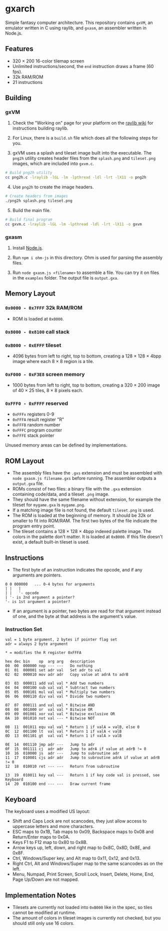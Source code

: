 # gxarch

Simple fantasy computer architecture. This repository contains `gxVM`, an emulator written in C using raylib, and `gxasm`, an assembler written in Node.js.

## Features

* 320 × 200 16-color tilemap screen
* Unlimited instructions/second, the `end` instruction draws a frame (60 fps).
* 32k RAM/ROM
* 21 instructions

## Building

### gxVM

1. Check the "Working on" page for your platform on the [raylib wiki](https://github.com/raysan5/raylib/wiki) for instructions building raylib.

2. For Linux, there is a `build.sh` file which does all the following steps for you.

3. gxVM uses a splash and tileset image built into the executable. The `png2h` utility creates header files from the `splash.png` and `tileset.png` images, which are included into `gxvm.c`.

```sh
# Build png2h utility
cc png2h.c -lraylib -lGL -lm -lpthread -ldl -lrt -lX11 -o png2h
```

4. Use `png2h` to create the image headers.

```sh
# Create headers from images
./png2h splash.png tileset.png
```

5. Build the main file.

```sh
# Build final program
cc gxvm.c -lraylib -lGL -lm -lpthread -ldl -lrt -lX11 -o gxvm
```

### gxasm

1. Install [Node.js](https://nodejs.org).

2. Run `npm i ohm-js` in this directory. Ohm is used for parsing the assembly files.

3. Run `node gxasm.js <filename>` to assemble a file. You can try it on files in the `examples` folder. The output file is `output.gxa`.


## Memory Layout

### `0x0000 - 0x7FFF` 32k RAM/ROM
 * ROM is loaded at `0x0000`.
 
### `0x8000 - 0x8100` call stack

### `0xB000 - 0xEFFF` tileset
 * 4096 bytes from left to right, top to bottom, creating a 128 × 128 × 4bpp image where each 8 × 8 region is a tile.

### `0xF000 - 0xF3E8` screen memory
 * 1000 bytes from left to right, top to bottom, creating a 320 × 200 image of 40 × 25 tiles, 8 × 8 pixels each.

### `0xFFF0 - 0xFFFF` reserved
 * `0xFFFx` registers 0-9
 * `0xFFFA` result register "R"
 * `0xFFFB` random number
 * `0xFFFC` program counter
 * `0xFFFE` stack pointer
 
Unused memory areas can be defined by implementations.


## ROM Layout

* The assembly files have the `.gxs` extension and must be assembled with `node gxasm.js filename.gxs` before running. The assembler outputs a `output.gxa` file.
* ROMs consist of two files: a binary file with the `.gxa` extension containing code/data, and a tileset `.png` image.
* They should have the same filename without extension, for example the tileset for `mygame.gxa` is `mygame.png`.
* If a matching image file is not found, the default `tileset.png` is used.
* The ROM is loaded at the beginning of memory. It should be 32k or smaller to fit into ROM/RAM. The first two bytes of the file indicate the program entry point.
* The tileset contains a 128 × 128 × 4bpp indexed palette image. The colors in the palette don't matter. It is loaded at `0xB000`. If this file doesn't exist, a default built-in tileset is used.

 
## Instructions

* The first byte of an instruction indicates the opcode, and if any arguments are pointers.

```
0 0 000000   ... 0-4 bytes for arguments
| |   |
| |   '- opcode
| '- is 2nd argument a pointer?
'- is 1st argument a pointer?
```

* If an argument is a pointer, two bytes are read for that argument instead of one, and the byte at that address is the argument's value.

### Instruction Set

```
val = 1 byte argument, 2 bytes if pointer flag set
adr = always 2 byte argument

* = modifies the R register 0xFFFA

hex dec bin    op  arg arg   description
00  00  000000 nop --- ---   Do nothing
01  01  000001 set adr val   Set adr to val
02  02  000010 mov adr adr   Copy value at adrA to adrB

03  03  000011 add val val * Add two numbers
04  04  000100 sub val val * Subtract two numbers
05  05  000101 mul val val * Multiply two numbers
06  06  000110 div val val * Divide two numbers

07  07  000111 and val val * Bitwise AND
08  08  001000 or  val val * Bitwise OR
09  09  001001 xor val val * Bitwise exclusive OR
0A  10  001010 not val --- * Bitwise NOT

0B  11  001011 equ val val * Return 1 if valA = valB, else 0
0C  12  001100 lt  val val * Return 1 if valA < valB
0D  13  001101 gt  val val * Return 1 if valA > valB

0E  14  001110 jmp adr ---   Jump to adr
0F  15  001111 cj  adr adr   Jump to adrA if value at adrB != 0
10  16  010000 js  adr ---   Jump to subroutine adr
11  17  010001 cjs adr adr   Jump to subroutine adrA if value at adrB != 0
12  18  010010 ret --- ---   Return from subroutine

13  19  010011 key val ---   Return 1 if key code val is pressed, see Keyboard
14  20  010100 end --- ---   Draw current frame
```

## Keyboard

The keyboard uses a modified US layout:

* Shift and Caps Lock are not scancodes, they just allow access to uppercase letters and more characters.
* ESC maps to 0x1B, Tab maps to 0x09, Backspace maps to 0x08 and Return/Enter maps to 0x0A.
* Keys F1 to F12 map to 0x80 to 0x8B.
* Arrow keys up, left, down, and right map to 0x8C, 0x8D, 0x8E, and 0x8F.
* Ctrl, Windows/Super key, and Alt map to 0x11, 0x12, and 0x13.
* Right Ctrl, Alt and Windows/Super map to the same scancodes as on the left.
* Menu, Numpad, Print Screen, Scroll Lock, Insert, Delete, Home, End, Page Up/Down are not mapped.


## Implementation Notes

* Tilesets are currently not loaded into `0xB000` like in the spec, so tiles cannot be modified at runtime.
* The amount of colors in tileset images is currently not checked, but you should still only use 16 colors.